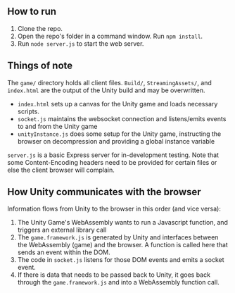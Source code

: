 ## How to run

1. Clone the repo.
2. Open the repo's folder in a command window. Run `npm install`.
3. Run `node server.js` to start the web server.

## Things of note
The `game/` directory holds all client files. `Build/`, `StreamingAssets/`, and `index.html` are the output of the Unity build and may be overwritten.

- `index.html` sets up a canvas for the Unity game and loads necessary scripts.
- `socket.js` maintains the websocket connection and listens/emits events to and from the Unity game
- `unityInstance.js` does some setup for the Unity game, instructing the browser on decompression and providing a global instance variable

`server.js` is a basic Express server for in-development testing. Note that some Content-Encoding headers need to be provided for certain files or else the client browser will complain.

## How Unity communicates with the browser
Information flows from Unity to the browser in this order (and vice versa):

1. The Unity Game's WebAssembly wants to run a Javascript function, and triggers an external library call
2. The `game.framework.js` is generated by Unity and interfaces between the WebAssembly (game) and the browser. A function is called here that sends an event within the DOM.
3. The code in `socket.js` listens for those DOM events and emits a socket event.
4. If there is data that needs to be passed back to Unity, it goes back through the `game.framework.js` and into a WebAssembly function call.
